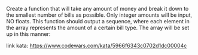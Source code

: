 Create a function that will take any amount of money and break it down to the smallest number of bills as possible. Only integer amounts will be input, NO floats. This function should output a sequence, where each element in the array represents the amount of a certain bill type. The array will be set up in this manner:

link kata: https://www.codewars.com/kata/5966f6343c0702d1dc00004c